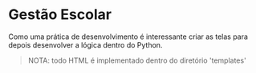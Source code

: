 # Gestão Escolar

Como uma prática de desenvolvimento é interessante criar as telas para depois desenvolver a lógica dentro do Python.

> NOTA: todo HTML é implementado dentro do diretório 'templates'